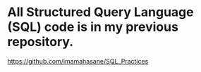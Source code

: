 # All Structured Query Language (SQL) code is in my previous repository.

https://github.com/imamahasane/SQL_Practices

